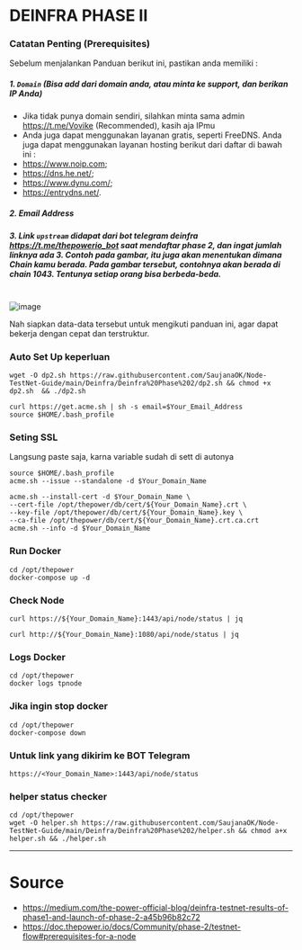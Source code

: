 # DEINFRA PHASE II

### Catatan Penting (Prerequisites)
Sebelum menjalankan Panduan berikut ini, pastikan anda memiliki :
##### 1. `Domain` (Bisa add dari domain anda, atau minta ke support, dan berikan IP Anda)
- Jika tidak punya domain sendiri, silahkan minta sama admin https://t.me/Vovike (Recommended), kasih aja IPmu
- Anda juga dapat menggunakan layanan gratis, seperti FreeDNS. Anda juga dapat menggunakan layanan hosting berikut dari daftar di bawah ini :
- https://www.noip.com;
- https://dns.he.net/;
- https://www.dynu.com/;
- https://entrydns.net/.
##### 2. Email Address
##### 3. Link `upstream` didapat dari bot telegram deinfra https://t.me/thepowerio_bot saat mendaftar phase 2, dan ingat jumlah linknya ada 3. Contoh pada gambar, itu juga akan menentukan dimana Chain kamu berada. Pada gambar tersebut, contohnya akan berada di chain 1043. Tentunya setiap orang bisa berbeda-beda.
<br/>![image](https://user-images.githubusercontent.com/85033021/227006864-62169d01-a92c-42df-8383-ff4ff0c6ec5d.png)

Nah siapkan data-data tersebut untuk mengikuti panduan ini, agar dapat bekerja dengan cepat dan terstruktur.

### Auto Set Up keperluan
```
wget -O dp2.sh https://raw.githubusercontent.com/SaujanaOK/Node-TestNet-Guide/main/Deinfra/Deinfra%20Phase%202/dp2.sh && chmod +x dp2.sh  && ./dp2.sh
```
```
curl https://get.acme.sh | sh -s email=$Your_Email_Address
source $HOME/.bash_profile
```

### Seting SSL
Langsung paste saja, karna variable sudah di sett di autonya
```
source $HOME/.bash_profile
acme.sh --issue --standalone -d $Your_Domain_Name
```

```
acme.sh --install-cert -d $Your_Domain_Name \
--cert-file /opt/thepower/db/cert/${Your_Domain_Name}.crt \
--key-file /opt/thepower/db/cert/${Your_Domain_Name}.key \
--ca-file /opt/thepower/db/cert/${Your_Domain_Name}.crt.ca.crt
acme.sh --info -d $Your_Domain_Name
```

### Run Docker
```
cd /opt/thepower
docker-compose up -d
```
### Check Node
```
curl https://${Your_Domain_Name}:1443/api/node/status | jq
```
```
curl http://${Your_Domain_Name}:1080/api/node/status | jq
```

### Logs Docker
```
cd /opt/thepower
docker logs tpnode
```

### Jika ingin stop docker
```
cd /opt/thepower
docker-compose down
```
### Untuk link yang dikirim ke BOT Telegram
```
https://<Your_Domain_Name>:1443/api/node/status
```

### helper status checker
```
cd /opt/thepower
wget -O helper.sh https://raw.githubusercontent.com/SaujanaOK/Node-TestNet-Guide/main/Deinfra/Deinfra%20Phase%202/helper.sh && chmod a+x helper.sh && ./helper.sh
```
___________________________
# Source
- https://medium.com/the-power-official-blog/deinfra-testnet-results-of-phase1-and-launch-of-phase-2-a45b96b82c72
- https://doc.thepower.io/docs/Community/phase-2/testnet-flow#prerequisites-for-a-node
